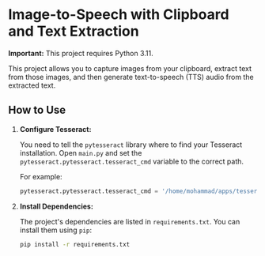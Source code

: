 # Image-to-Speech with Clipboard and Text Extraction

**Important:** This project requires Python 3.11.

This project allows you to capture images from your clipboard, extract text from those images, and then generate text-to-speech (TTS) audio from the extracted text.

## How to Use

1. **Configure Tesseract:**

   You need to tell the `pytesseract` library where to find your Tesseract installation.  Open `main.py` and set the `pytesseract.pytesseract.tesseract_cmd` variable to the correct path.

   For example:

   ```python
   pytesseract.pytesseract.tesseract_cmd = '/home/mohammad/apps/tesseract/tesseract-5.5.0-x86_64.AppImage'  # Example path
   ```
2. **Install Dependencies:**

   The project's dependencies are listed in `requirements.txt`.  You can install them using `pip`:

   ```bash
   pip install -r requirements.txt